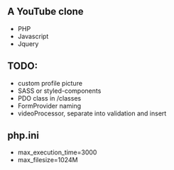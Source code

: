 ## A YouTube clone

- PHP
- Javascript
- Jquery

## TODO:

- custom profile picture
- SASS or styled-components
- PDO class in /classes
- FormProvider naming
- videoProcessor, separate into validation and insert

## php.ini

- max_execution_time=3000
- max_filesize=1024M
